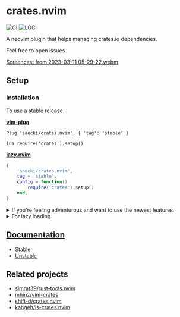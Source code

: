 # crates.nvim
[![CI](https://github.com/saecki/crates.nvim/actions/workflows/CI.yml/badge.svg)](https://github.com/saecki/crates.nvim/actions/workflows/CI.yml)
![LOC](https://tokei.rs/b1/github/saecki/crates.nvim?category=code)

A neovim plugin that helps managing crates.io dependencies.

Feel free to open issues.

[Screencast from 2023-03-11 05-29-22.webm](https://user-images.githubusercontent.com/43008152/224464963-9810110f-2923-4346-a442-9d4f2723bdff.webm)

## Setup

### Installation
To use a stable release.

[__vim-plug__](https://github.com/junegunn/vim-plug)
```
Plug 'saecki/crates.nvim', { 'tag': 'stable' }

lua require('crates').setup()
```

[__lazy.nvim__](https://github.com/folke/lazy.nvim)
```lua
{
    'saecki/crates.nvim',
    tag = 'stable',
    config = function()
        require('crates').setup()
    end,
}
```

<details>
<summary>If you're feeling adventurous and want to use the newest features.</summary>

[__vim-plug__](https://github.com/junegunn/vim-plug)
```
Plug 'saecki/crates.nvim'

lua require('crates').setup()
```

[__lazy.nvim__](https://github.com/folke/lazy.nvim)
```lua
{
    'saecki/crates.nvim',
    config = function()
        require('crates').setup()
    end,
}
```
</details>


<details>
<summary>For lazy loading.</summary>

```lua
{
    'saecki/crates.nvim',
    event = { "BufRead Cargo.toml" },
    config = function()
        require('crates').setup()
    end,
}
```
</details>

## [Documentation](https://github.com/Saecki/crates.nvim/wiki)
- [Stable](https://github.com/Saecki/crates.nvim/wiki/Stable-documentation)
- [Unstable](https://github.com/Saecki/crates.nvim/wiki/Unstable-documentation)

## Related projects
- [simrat39/rust-tools.nvim](https://github.com/simrat39/rust-tools.nvim)
- [mhinz/vim-crates](https://github.com/mhinz/vim-crates)
- [shift-d/crates.nvim](https://github.com/shift-d/crates.nvim)
- [kahgeh/ls-crates.nvim](https://github.com/kahgeh/ls-crates.nvim)

